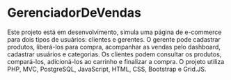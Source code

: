 # GerenciadorDeVendas

<p>Este projeto está em desenvolvimento, simula uma página de e-commerce para dois tipos de usuários: clientes e gerentes. O gerente pode cadastrar produtos, liberá-los para compra, acompanhar as vendas pelo dashboard, cadastrar usuários e categorias. Os clientes podem consultar os produtos, compará-los, adicioná-los ao carrinho e finalizar a compra. O projeto utiliza PHP, MVC, PostgreSQL, JavaScript, HTML, CSS, Bootstrap e Grid.JS.</p>
